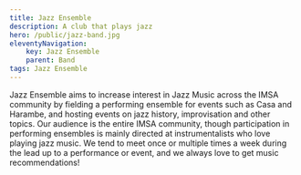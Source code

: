```yaml
---
title: Jazz Ensemble
description: A club that plays jazz
hero: /public/jazz-band.jpg
eleventyNavigation:
    key: Jazz Ensemble
    parent: Band
tags: Jazz Ensemble
---
```


Jazz Ensemble aims to increase interest in Jazz Music across the IMSA community by fielding a performing ensemble for events such as Casa and Harambe, and hosting events on jazz history, improvisation and other topics. Our audience is the entire IMSA community, though participation in performing ensembles is mainly directed at instrumentalists who love playing jazz music. We tend to meet once or multiple times a week during the lead up to a performance or event, and we always love to get music recommendations!

<!-- presence page: https://imsa.presence.io/organization/jazz-ensemble -->
